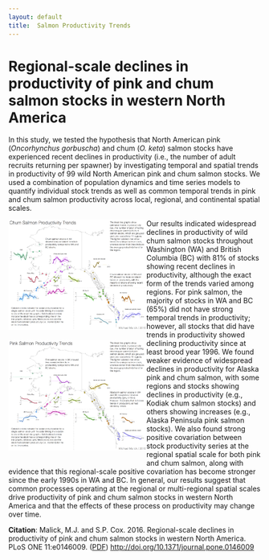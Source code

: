 ```yaml
---
layout: default
title:  Salmon Productivity Trends
---
```


# Regional-scale declines in productivity of pink and chum salmon stocks in western North America

In this study, we tested the hypothesis that North American pink (*Oncorhynchus
gorbuscha*) and chum (*O. keta*) salmon stocks have experienced recent declines
in productivity (i.e., the number of adult recruits returning per spawner) by
investigating temporal and spatial trends in productivity of 99 wild North
American pink and chum salmon stocks. We used a combination of population
dynamics and time series models to quantify individual stock trends as well as
common temporal trends in pink and chum salmon productivity across local,
regional, and continental spatial scales.

<a href="./kalman-fig-chum-1200.png"><img src="./kalman-fig-chum-720.png"
alt="Chum Graphic" width="275" height="220" align="left"
style="margin-bottom:20px"/></a>

<a href="./kalman-fig-pink-1200.png"><img src="./kalman-fig-pink-720.png"
alt="Chum Graphic" width="275" height="220" align="left"
style="margin-bottom:20px"/></a>

Our results indicated widespread declines in productivity of wild chum salmon
stocks throughout Washington (WA) and British Columbia (BC) with 81% of stocks
showing recent declines in productivity, although the exact form of the trends
varied among regions. For pink salmon, the majority of stocks in WA and BC (65%)
did not have strong temporal trends in productivity; however, all stocks that
did have trends in productivity showed declining productivity since at least
brood year 1996. We found weaker evidence of widespread declines in productivity
for Alaska pink and chum salmon, with some regions and stocks showing declines
in productivity (e.g., Kodiak chum salmon stocks) and others showing increases
(e.g., Alaska Peninsula pink salmon stocks). We also found strong positive
covariation between stock productivity series at the regional spatial scale for
both pink and chum salmon, along with evidence that this regional-scale positive
covariation has become stronger since the early 1990s in WA and BC. In general,
our results suggest that common processes operating at the regional or
multi-regional spatial scales drive productivity of pink and chum salmon stocks
in western North America and that the effects of these process on productivity
may change over time.


**Citation**: Malick, M.J. and S.P. Cox. 2016. Regional-scale declines in
productivity of pink and chum salmon stocks in western North America. PLoS
ONE 11:e0146009. ([PDF][Malick:2016]) <http://doi.org/10.1371/journal.pone.0146009>


[Malick:2016]: https://s3-us-west-2.amazonaws.com/michaelmalick-com-public/papers/malick_cox_2016.pdf

